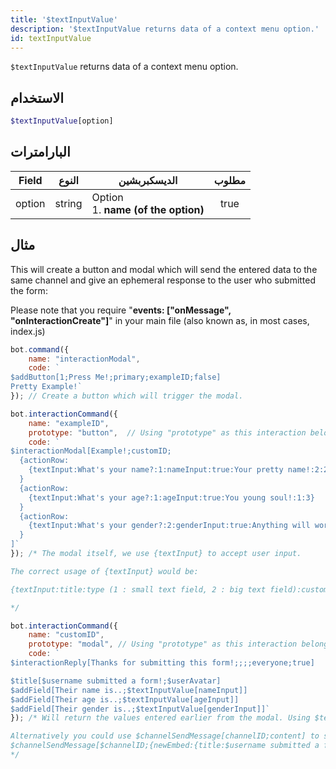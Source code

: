 ```yaml
---
title: '$textInputValue'
description: '$textInputValue returns data of a context menu option.'
id: textInputValue
---
```


`$textInputValue` returns data of a context menu option.

## الاستخدام

```php
$textInputValue[option]
```

## البارامترات

| Field  | النوع  | الديسكبربشين                                    | مطلوب |
| ------ | ------ | ----------------------------------------------- |:-----:|
| option | string | Option <br /> 1. **name (of the option)** | true  |

## مثال

This will create a button and modal which will send the entered data to the same channel and give an ephemeral response to the user who submitted the form:

Please note that you require "**events: ["onMessage", "onInteractionCreate"]**" in your main file (also known as, in most cases, index.js)

```js
bot.command({
    name: "interactionModal",
    code: `
$addButton[1;Press Me!;primary;exampleID;false]
Pretty Example!`
}); // Create a button which will trigger the modal.

bot.interactionCommand({
    name: "exampleID",
    prototype: "button",  // Using "prototype" as this interaction belongs to a button.
    code: `
$interactionModal[Example!;customID;
  {actionRow:
    {textInput:What's your name?:1:nameInput:true:Your pretty name!:2:200}
  }
  {actionRow:
    {textInput:What's your age?:1:ageInput:true:You young soul!:1:3}
  }
  {actionRow:
    {textInput:What's your gender?:2:genderInput:true:Anything will work!:1:10}
  }
]`
}); /* The modal itself, we use {textInput} to accept user input.

The correct usage of {textInput} would be:

{textInput:title:type (1 : small text field, 2 : big text field):customID:required ( true, false ):placeholder:minVal:maxVal}

*/

bot.interactionCommand({
    name: "customID",
    prototype: "modal", // Using "prototype" as this interaction belongs to a modal.
    code: `
$interactionReply[Thanks for submitting this form!;;;;everyone;true]

$title[$username submitted a form!;$userAvatar]
$addField[Their name is..;$textInputValue[nameInput]]
$addField[Their age is..;$textInputValue[ageInput]]
$addField[Their gender is..;$textInputValue[genderInput]]`
}); /* Will return the values entered earlier from the modal. Using $textInputValue to retrieve those.

Alternatively you could use $channelSendMessage[channelID;content] to send the data to another channel.
$channelSendMessage[$channelID;{newEmbed:{title:$username submitted a form!:$userAvatar}{field:Their name is..:$textInputValue[nameInput]}{field:Their age is..:$textInputValue[ageInput]}{field:Their gender is..:$textInputValue[genderInput]}}]
*/
```